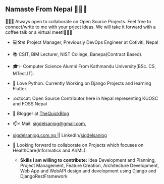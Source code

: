 ## Namaste From Nepal 🙏🙏🙏
:raised_hands::raised_hands::raised_hands: Always open to collaborate on Open Source Projects. Feel free to connect/write to me with your prject ideas. We will take it forward with a coffee talk or a virtual meet!:raised_hands::raised_hands::raised_hands:

- :computer:🛠⚙️ Project Manager, Previously DevOps Engineer at Cotiviti, Nepal
- :books: CSIT, BIM Lecturer, NIST College, Banepa(Contract Based).
- :mortar_board:✨ Computer Science Alumni From Kathmandu University(BSc. CS, MTect.IT).
- 🌱 Love Python. Currently Working on Django Projects and learning Flutter.
- :octocat: Open Source Contributor here in Nepal representing KUOSC and FOSS Nepal
- 💬 Blogger at <a href="http://thequickblog.com">TheQuickBlog </a>
- 📫⚡ Mail: sigdelsanjog@gmail.com,
- <a href="http://sigdelsanjog.com.np">sigdelsanjog.com.np </a> || LinkedIn/<a href="https://www.linkedin.com/in/sigdelsanjog/">sigdelsanjog</a>

- 👯 Looking forward to collaborate on Projects which focuses on HealthCare(Informatics and AI/ML).
    - **Skills I am willing to contribute:** Idea Development and Planning, Project Management, Feature Creation, Architecture Development, Web App and WebAPI design and development using Django and DjangoRestFramework
